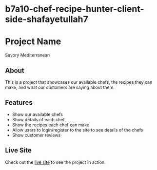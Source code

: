 # b7a10-chef-recipe-hunter-client-side-shafayetullah7

# Project Name
Savory Mediterranean

## About
This is a project that showcases our available chefs, the recipes they can make, and what our customers are saying about them.

## Features

- Show our available chefs
- Show details of each chef
- Show the recipes each chef can make
- Allow users to login/register to the site to see details of the chefs
- Show customer reviews

## Live Site

Check out the [live site](https://savory-mediterranean.web.app/) to see the project in action.

